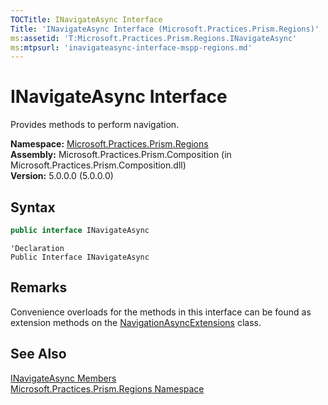 ```yaml
---
TOCTitle: INavigateAsync Interface
Title: 'INavigateAsync Interface (Microsoft.Practices.Prism.Regions)'
ms:assetid: 'T:Microsoft.Practices.Prism.Regions.INavigateAsync'
ms:mtpsurl: 'inavigateasync-interface-mspp-regions.md'
---
```



# INavigateAsync Interface

Provides methods to perform navigation.

**Namespace:** [Microsoft.Practices.Prism.Regions](/patterns-practices/reference/mspp-regions-behaviors-namespace)  
**Assembly:** Microsoft.Practices.Prism.Composition (in Microsoft.Practices.Prism.Composition.dll)  
**Version:** 5.0.0.0 (5.0.0.0)

## Syntax


```C#
public interface INavigateAsync
```

```VB
'Declaration
Public Interface INavigateAsync
```
## Remarks

Convenience overloads for the methods in this interface can be found as extension methods on the [NavigationAsyncExtensions](/patterns-practices/reference/navigationasyncextensions-class-mspp-regions) class.

## See Also

[INavigateAsync Members](/patterns-practices/reference/inavigateasync-members-mspp-regions)  
[Microsoft.Practices.Prism.Regions Namespace](/patterns-practices/reference/mspp-regions-behaviors-namespace)
